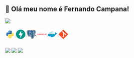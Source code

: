 ## 👋 Olá meu nome é Fernando Campana!

<div>
   <a href="https://github.com/campanafernando">
 <img height="150em" src="https://github-readme-stats.vercel.app/api/top-langs/?username=campanafernando&layout=compact&langs_count=7&theme=merko"/> 
</div>
<div style="display: inline_block"><br>
  <img align="center" alt="campana-Python" height="30" width="30" src="https://raw.githubusercontent.com/devicons/devicon/master/icons/python/python-original.svg">
  <img align="center" alt="campana-FASTAPI" height="30" width="30" src="https://github.com/devicons/devicon/blob/master/icons/fastapi/fastapi-original.svg">
  <img align="center" alt="campana-POSTGRES" height="30" width="30" src="https://github.com/devicons/devicon/blob/master/icons/postgresql/postgresql-original.svg">
  <img align="center" alt="campana-POSTGRES" height="30" width="30" src="https://github.com/devicons/devicon/blob/master/icons/oracle/oracle-original.svg">
  <img align="center" alt="campana-DOCKER" height="30" width="30" src="https://github.com/devicons/devicon/blob/master/icons/docker/docker-plain.svg">
  <img align="center" alt="campana-GIT" height="30" width="30" src="https://github.com/devicons/devicon/blob/master/icons/git/git-original.svg">
</div>
  
  ##
  
   <div> 
  <a href = "mailto:fernandocampana@gmail.com"><img src="https://img.shields.io/badge/-Gmail-%23333?style=for-the-badge&logo=gmail&logoColor=white" target="_blank"></a>
  <a href="https://www.linkedin.com/in/campanafernandodev" target="_blank"><img src="https://img.shields.io/badge/-LinkedIn-%230077B5?style=for-the-badge&logo=linkedin&logoColor=white" target="_blank"></a>
  <a href="https://www.instagram.com/fernandocmpn/" target="_blank"><img src="https://img.shields.io/badge/-Instagram-%23E4405F?style=for-the-badge&logo=instagram&logoColor=white" target="_blank"></a>
 
</div>
